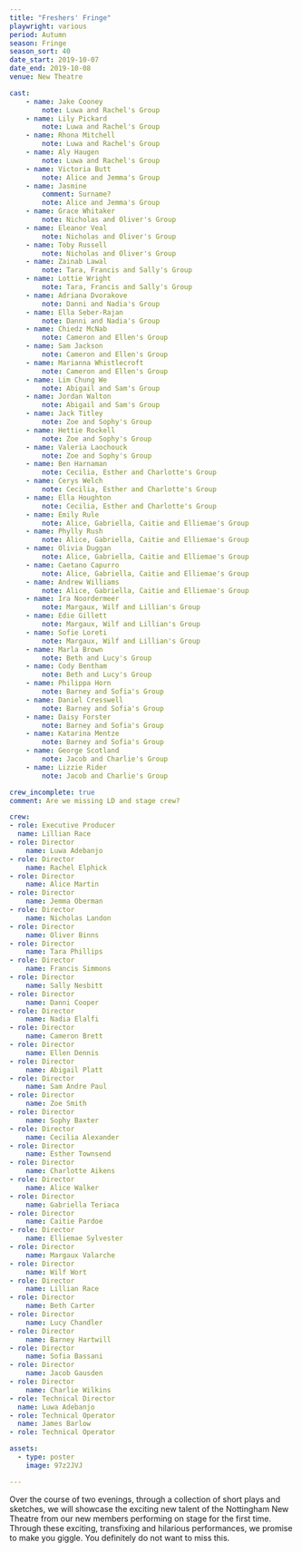 ```yaml
---
title: "Freshers' Fringe"
playwright: various
period: Autumn
season: Fringe 
season_sort: 40
date_start: 2019-10-07
date_end: 2019-10-08
venue: New Theatre

cast:
	- name: Jake Cooney
		note: Luwa and Rachel's Group
	- name: Lily Pickard 
		note: Luwa and Rachel's Group
	- name: Rhona Mitchell
		note: Luwa and Rachel's Group
	- name: Aly Haugen
		note: Luwa and Rachel's Group
	- name: Victoria Butt
		note: Alice and Jemma's Group
	- name: Jasmine 
		comment: Surname? 
		note: Alice and Jemma's Group
	- name: Grace Whitaker 
		note: Nicholas and Oliver's Group 
	- name: Eleanor Veal 
		note: Nicholas and Oliver's Group 
	- name: Toby Russell 
		note: Nicholas and Oliver's Group 
	- name: Zainab Lawal
		note: Tara, Francis and Sally's Group 
	- name: Lottie Wright 
		note: Tara, Francis and Sally's Group 
	- name: Adriana Dvorakove
		note: Danni and Nadia's Group 
	- name: Ella Seber-Rajan
		note: Danni and Nadia's Group
	- name: Chiedz McNab 
		note: Cameron and Ellen's Group
	- name: Sam Jackson
		note: Cameron and Ellen's Group
	- name: Marianna Whistlecroft 
		note: Cameron and Ellen's Group
	- name: Lim Chung We
		note: Abigail and Sam's Group
	- name: Jordan Walton
		note: Abigail and Sam's Group
	- name: Jack Titley 
		note: Zoe and Sophy's Group 
	- name: Hettie Rockell
		note: Zoe and Sophy's Group 
	- name: Valeria Laochouck
		note: Zoe and Sophy's Group 
	- name: Ben Harnaman
		note: Cecilia, Esther and Charlotte's Group
	- name: Cerys Welch
		note: Cecilia, Esther and Charlotte's Group
	- name: Ella Houghton
		note: Cecilia, Esther and Charlotte's Group
	- name: Emily Rule 
		note: Alice, Gabriella, Caitie and Elliemae's Group
	- name: Phylly Rush
		note: Alice, Gabriella, Caitie and Elliemae's Group
	- name: Olivia Duggan
		note: Alice, Gabriella, Caitie and Elliemae's Group
	- name: Caetano Capurro 
		note: Alice, Gabriella, Caitie and Elliemae's Group
	- name: Andrew Williams
		note: Alice, Gabriella, Caitie and Elliemae's Group
	- name: Ira Noordermeer
		note: Margaux, Wilf and Lillian's Group
	- name: Edie Gillett 
		note: Margaux, Wilf and Lillian's Group
	- name: Sofie Loreti
		note: Margaux, Wilf and Lillian's Group
	- name: Marla Brown 
		note: Beth and Lucy's Group
	- name: Cody Bentham 
		note: Beth and Lucy's Group
	- name: Philippa Horn
		note: Barney and Sofia's Group
	- name: Daniel Cresswell
		note: Barney and Sofia's Group
	- name: Daisy Forster
		note: Barney and Sofia's Group
	- name: Katarina Mentze 
		note: Barney and Sofia's Group
	- name: George Scotland 
		note: Jacob and Charlie's Group
	- name: Lizzie Rider 
		note: Jacob and Charlie's Group 

crew_incomplete: true 
comment: Are we missing LD and stage crew? 

crew: 
- role: Executive Producer
  name: Lillian Race
- role: Director 
	name: Luwa Adebanjo
- role: Director 
	name: Rachel Elphick 
- role: Director 
	name: Alice Martin
- role: Director 
	name: Jemma Oberman 
- role: Director 
	name: Nicholas Landon
- role: Director 
	name: Oliver Binns
- role: Director 
	name: Tara Phillips 
- role: Director 
	name: Francis Simmons 
- role: Director 
	name: Sally Nesbitt 
- role: Director 
	name: Danni Cooper 
- role: Director 
	name: Nadia Elalfi
- role: Director 
	name: Cameron Brett
- role: Director 
	name: Ellen Dennis
- role: Director 
	name: Abigail Platt 
- role: Director 
	name: Sam Andre Paul
- role: Director 
	name: Zoe Smith
- role: Director 
	name: Sophy Baxter
- role: Director 
	name: Cecilia Alexander
- role: Director 
	name: Esther Townsend 
- role: Director 
	name: Charlotte Aikens
- role: Director 
	name: Alice Walker 
- role: Director 
	name: Gabriella Teriaca
- role: Director 
	name: Caitie Pardoe 
- role: Director 
	name: Elliemae Sylvester
- role: Director 
	name: Margaux Valarche 
- role: Director 
	name: Wilf Wort
- role: Director 
	name: Lillian Race 
- role: Director 
	name: Beth Carter
- role: Director 
	name: Lucy Chandler
- role: Director 
	name: Barney Hartwill
- role: Director 
	name: Sofia Bassani
- role: Director 
	name: Jacob Gausden
- role: Director 
	name: Charlie Wilkins
- role: Technical Director
  name: Luwa Adebanjo
- role: Technical Operator
  name: James Barlow
- role: Technical Operator

assets:
  - type: poster
    image: 97z2JVJ

---
```


Over the course of two evenings, through a collection of short plays and sketches, we will showcase the exciting new talent of the Nottingham New Theatre from our new members performing on stage for the first time. Through these exciting, transfixing and hilarious performances, we promise to make you giggle. You definitely do not want to miss this.
